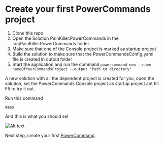 # Create your first PowerCommands project
1. Clone this repo
2. Open the Solution PainKiller.PowerCommands in the src\PainKiller.PowerCommands folder.
3. Make sure that one of the Console project is marked as startup project
4. Build the solution to make sure that the PowerCommandsConfig.yaml file is created in output folder
5. Start the application and run the command ```powercommand new --name nameOfYourCommandsProject --output "Path to directory"```

A new solution with all the dependent project is created for you, open the solution, set the PowerCommands Console project as startup project ant hit F5 to try it out. 

Run this command 

```demo```

And this is what you should se!

![Alt text](images/DemoCommand.png?raw=true "Demo Command")

Next step, create your first [PowerCommand](Create_new_command.md).